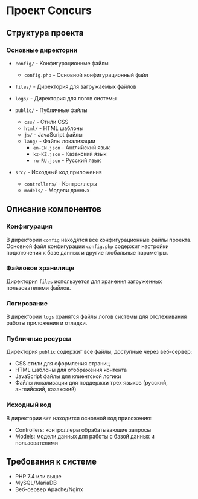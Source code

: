 # Проект Concurs

## Структура проекта

### Основные директории

- `config/` - Конфигурационные файлы
  - `config.php` - Основной конфигурационный файл

- `files/` - Директория для загружаемых файлов

- `logs/` - Директория для логов системы

- `public/` - Публичные файлы
  - `css/` - Стили CSS
  - `html/` - HTML шаблоны
  - `js/` - JavaScript файлы
  - `lang/` - Файлы локализации
    - `en-EN.json` - Английский язык
    - `kz-KZ.json` - Казахский язык
    - `ru-RU.json` - Русский язык

- `src/` - Исходный код приложения
  - `controllers/` - Контроллеры
    <!-- - `requestreader.php` - Обработчик HTTP-запросов -->
  - `models/` - Модели данных
    <!-- - `DB.php` - Класс для работы с базой данных
    - `Users.php` - Модель для работы с пользователями -->

## Описание компонентов

### Конфигурация
В директории `config` находятся все конфигурационные файлы проекта. Основной файл конфигурации `config.php` содержит настройки подключения к базе данных и другие глобальные параметры.

### Файловое хранилище
Директория `files` используется для хранения загруженных пользователями файлов.

### Логирование
В директории `logs` хранятся файлы логов системы для отслеживания работы приложения и отладки.

### Публичные ресурсы
Директория `public` содержит все файлы, доступные через веб-сервер:
- CSS стили для оформления страниц
- HTML шаблоны для отображения контента
- JavaScript файлы для клиентской логики
- Файлы локализации для поддержки трех языков (русский, английский, казахский)

### Исходный код
В директории `src` находится основной код приложения:
- Controllers: контроллеры обрабатывающие запросы
- Models: модели данных для работы с базой данных и пользователями

## Требования к системе

- PHP 7.4 или выше
- MySQL/MariaDB
- Веб-сервер Apache/Nginx